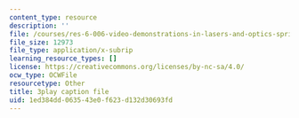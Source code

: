 ```yaml
---
content_type: resource
description: ''
file: /courses/res-6-006-video-demonstrations-in-lasers-and-optics-spring-2008/1ed384dd063543e0f623d132d30693fd_95M4uD6WsSE.srt
file_size: 12973
file_type: application/x-subrip
learning_resource_types: []
license: https://creativecommons.org/licenses/by-nc-sa/4.0/
ocw_type: OCWFile
resourcetype: Other
title: 3play caption file
uid: 1ed384dd-0635-43e0-f623-d132d30693fd
---
```

